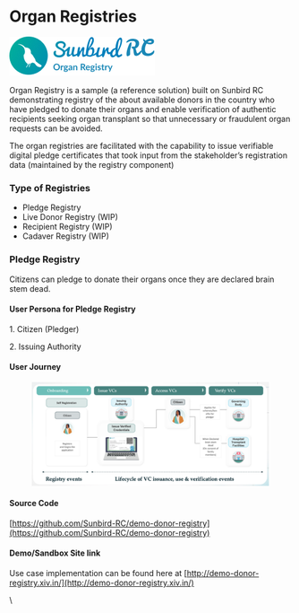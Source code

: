 # Organ Registries

![](<../.gitbook/assets/image (5) (2).png>)

Organ Registry is a sample (a reference solution) built on Sunbird RC demonstrating registry of the about available donors in the country who have pledged to donate their organs and enable verification of authentic recipients seeking organ transplant so that unnecessary or fraudulent organ requests can be avoided.

The organ registries are facilitated with the capability to issue verifiable digital pledge certificates that took input from the stakeholder’s registration data (maintained by the registry component)

### Type of Registries

* Pledge Registry
* Live Donor Registry (WIP)
* Recipient Registry (WIP)
* Cadaver Registry (WIP)

### Pledge Registry

Citizens can pledge to donate their organs once they are declared brain stem dead.&#x20;

#### User Persona for Pledge Registry

1\.     Citizen (Pledger)

2\.     Issuing Authority

#### &#x20;User Journey

<figure><img src="../.gitbook/assets/Screenshot 2023-02-07 at 7.44.52 PM.png" alt=""><figcaption></figcaption></figure>

#### Source Code

[https://github.com/Sunbird-RC/demo-donor-registry](https://github.com/Sunbird-RC/demo-donor-registry)

#### Demo/Sandbox Site link

Use case implementation can be found here at [http://demo-donor-registry.xiv.in/](http://demo-donor-registry.xiv.in/)



\
